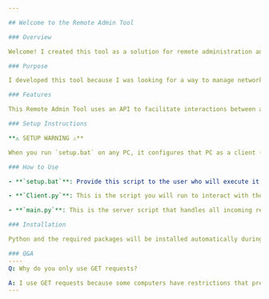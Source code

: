 ```yaml
---

## Welcome to the Remote Admin Tool

### Overview

Welcome! I created this tool as a solution for remote administration and interaction across multiple PCs on a network. This program is designed to work collaboratively with other computers and should be used responsibly and ethically. It’s important to note that it is not intended for any malicious activities.

### Purpose

I developed this tool because I was looking for a way to manage networked computers without needing to deal with the complexities of socket port forwarding.

### Features

This Remote Admin Tool uses an API to facilitate interactions between a server and multiple client PCs. Each connected PC appears as a separate entry in a table on the server interface, allowing you to manage and interact with each machine as long as the program is running on the client PC.

### Setup Instructions

**⚠️ SETUP WARNING ⚠️**

When you run `setup.bat` on any PC, it configures that PC as a client (referred to as a "zombie"). Make sure to update the `SCRIPT_URL` variable in the `.bat` file to point to your server before distributing it.

### How to Use

- **`setup.bat`**: Provide this script to the user who will execute it to connect their PC to your server. (Note: The client PC will send requests to your server upon reboot.)

- **`Client.py`**: This is the script you will run to interact with the PCs that are connected to the server.

- **`main.py`**: This is the server script that handles all incoming requests. I’ve used Flask for its simplicity and ease of use, though other frameworks might offer different features.

### Installation

Python and the required packages will be installed automatically during the setup process!

### Q&A
----
Q: Why do you only use GET requests?

A: I use GET requests because some computers have restrictions that prevent POST requests from working properly. To avoid these compatibility issues, I opted for GET requests.
---
```

